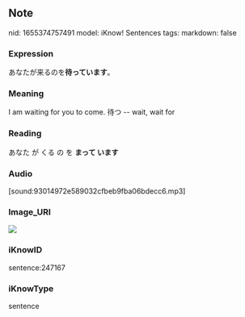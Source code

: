 ## Note
nid: 1655374757491
model: iKnow! Sentences
tags: 
markdown: false

### Expression
あなたが来るのを<b>待っています</b>。

### Meaning
I am waiting for you to come.
待つ -- wait, wait for

### Reading
あなた が くる の を <b>まって います</b>

### Audio
[sound:93014972e589032cfbeb9fba06bdecc6.mp3]

### Image_URI
<img src="346bb608be872c9066e8235cbf362327.jpg">

### iKnowID
sentence:247167

### iKnowType
sentence
